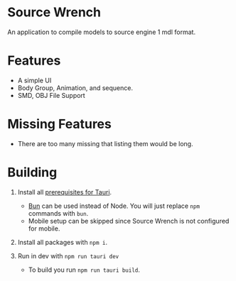 # Source Wrench

An application to compile models to source engine 1 mdl format.

# Features

-   A simple UI
-   Body Group, Animation, and sequence.
-   SMD, OBJ File Support

# Missing Features

-   There are too many missing that listing them would be long.

# Building

1. Install all [prerequisites for Tauri](https://tauri.app/start/prerequisites/).

    - [Bun](https://bun.sh/) can be used instead of Node. You will just replace `npm` commands with `bun`.
    - Mobile setup can be skipped since Source Wrench is not configured for mobile.

2. Install all packages with `npm i`.

3. Run in dev with `npm run tauri dev`
    - To build you run `npm run tauri build`.
